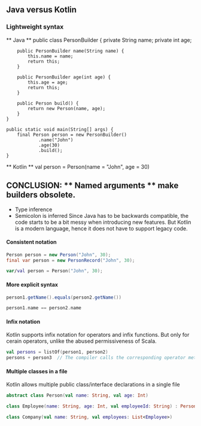 ## Java versus Kotlin

### Lightweight syntax

** Java **
    public class PersonBuilder {
        private String name;
        private int age;

        public PersonBuilder name(String name) {
            this.name = name;
            return this;
        }

        public PersonBuilder age(int age) {
            this.age = age;
            return this;
        }

        public Person build() {
            return new Person(name, age);
        }
    }

    public static void main(String[] args) {
        final Person person = new PersonBuilder()
                .name("John")
                .age(30)
                .build();
    }


** Kotlin **
val person = Person(name = "John", age = 30)

CONCLUSION: ** Named arguments ** make builders obsolete.
------------------------------------------------------------------------------

- Type inference
- Semicolon is inferred
Since Java has to be backwards compatible, the code starts to be a bit messy when introducing new features.
But Kotlin is a modern language, hence it does not have to support legacy code.

#### Consistent notation

``` Java
Person person = new Person("John", 30);
final var person = new PersonRecord("John", 30);
```

``` Kotlin
var/val person = Person("John", 30);
```

#### More explicit syntax

``` Java
person1.getName().equals(person2.getName())
```

``` Kotlin
person1.name == person2.name
```

#### Infix notation
Kotlin supports infix notation for operators and infix functions. But only for cerain operators, unlike the abused permissiveness of Scala.

``` Kotlin
val persons = listOf(person1, person2)
persons + person3  // The compiler calls the corresponding operator method plus
```

#### Multiple classes in a file 
Kotlin allows multiple public class/interface declarations in a single file 

``` Kotlin
abstract class Person(val name: String, val age: Int)

class Employee(name: String, age: Int, val employeeId: String) : Person(name, age)  // ":" means "extends" in Java

class Company(val name: String, val employees: List<Employee>)
```




